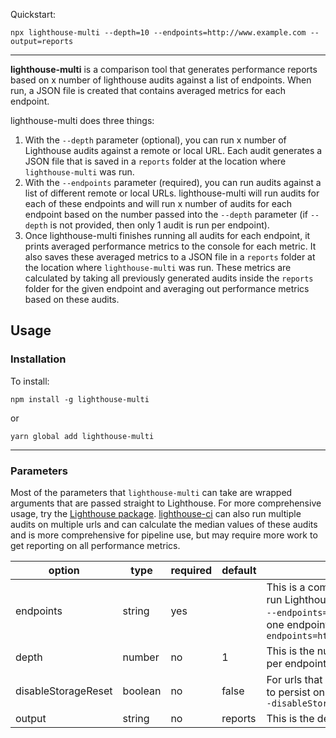 Quickstart:<br />

`npx lighthouse-multi --depth=10 --endpoints=http://www.example.com --output=reports`

<hr />

**lighthouse-multi** is a comparison tool that generates performance reports based on x number of lighthouse audits against a list of endpoints. When run, a JSON file is created that contains averaged metrics for each endpoint.

lighthouse-multi does three things:
1. With the `--depth` parameter (optional), you can run x number of Lighthouse audits against a remote or local URL. Each audit generates a JSON file that is saved in a `reports` folder at the location where `lighthouse-multi` was run.
2. With the `--endpoints` parameter (required), you can run audits against a list of different remote or local URLs. lighthouse-multi will run audits for each of these endpoints and will run x number of audits for each endpoint based on the number passed into the `--depth` parameter (if `--depth` is not provided, then only 1 audit is run per endpoint).
3. Once lighthouse-multi finishes running all audits for each endpoint, it prints averaged performance metrics to the console for each metric. It also saves these averaged metrics to a JSON file in a `reports` folder at the location where `lighthouse-multi` was run. These metrics are calculated by taking all previously generated audits inside the `reports` folder for the given endpoint and averaging out performance metrics based on these audits.

## Usage

### Installation

To install:<br />

`npm install -g lighthouse-multi`

or

`yarn global add lighthouse-multi`

<hr />

### Parameters

Most of the parameters that `lighthouse-multi` can take are wrapped arguments that are passed straight to Lighthouse. For more comprehensive usage, try the [Lighthouse package](https://github.com/GoogleChrome/lighthouse). [lighthouse-ci](https://github.com/GoogleChrome/lighthouse-ci) can also run multiple audits on multiple urls and can calculate the median values of these audits and is more comprehensive for pipeline use, but may require more work to get reporting on all performance metrics.

| option              | type    | required | default | description                                                                                                                                                                                                                                                                            |
|---------------------|---------|----------|---------|----------------------------------------------------------------------------------------------------------------------------------------------------------------------------------------------------------------------------------------------------------------------------------------|
| endpoints           | string  | yes      |         | This is a comma-separated list of endpoints you want to run Lighthouse audits against. If only testing one endpoint: `--endpoints=http://www.example.com` If testing more than one endpoint, separate each endpoint by a comma: `--endpoints=http://www.example.com,http://www.google.com` |
| depth               | number  | no       | 1       | This is the number of Lighthouse audits you want to run per endpoint.                                                                                                                                                                                                                  |
| disableStorageReset | boolean | no       | false   | For urls that require credentials, this can allow credentials to persist on each audit. No value is needed for this flag: `--disableStorageReset`                                                                                                                                      |
| output              | string  | no       | reports | This is the destination folder for the generated report.                                                                                                                                                                                                                               |